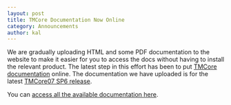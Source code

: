 ```yaml
---
layout: post
title: TMCore Documentation Now Online
category: Announcements
author: kal
---
```

We are gradually uploading HTML and some PDF documentation to the website to make it easier for you to access the docs without having to install the relevant product. The latest step in this effort has been to put <a href="http://www.networkedplanet.com/support/documentation/tmcore07sp6/index.html">TMCore documentation</a> online. The documentation we have uploaded is for the latest <a href="http://www.networkedplanet.com/tmcore07-sp6-released/" title="TMCore07 SP6 Released">TMCore07 SP6 release</a>. 



You can <a href="/support/documentation">access all the available documentation here</a>.

